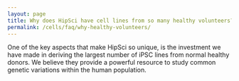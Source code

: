 ```yaml
---
layout: page
title: Why does HipSci have cell lines from so many healthy volunteers?
permalink: /cells/faq/why-healthy-volunteers/
---
```


One of the key aspects that make HipSci so unique, is the investment we have made in deriving the largest number of iPSC lines from normal healthy donors. We believe they provide a powerful resource to study common genetic variations within the human population.
